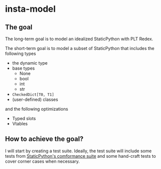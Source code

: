 # insta-model

## The goal

The long-term goal is to model an idealized StaticPython with PLT Redex.

The short-term goal is to model a subset of StaticPython that includes the following types

* the dynamic type
* base types
  * None
  * bool
  * int
  * str
* `CheckedDict[T0, T1]`
* (user-defined) classes

and the following optimizations

* Typed slots
* Vtables

## How to achieve the goal?

I will start by creating a test suite. Ideally, the test suite will include some tests from [StaticPython's comformance suite](./test_static.py) and some hand-craft tests to cover corner cases when necessary.